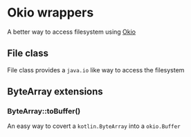 # Okio wrappers
A better way to access filesystem using [Okio](https://github.com/square/okio)

## File class
File class provides a `java.io` like way to access the filesystem


## ByteArray extensions
### ByteArray::toBuffer()
An easy way to covert a `kotlin.ByteArray` into a `okio.Buffer`
